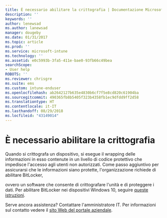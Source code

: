 ```yaml
---
title: È necessario abilitare la crittografia | Documentazione Microsoft
description: ''
keywords: ''
author: lenewsad
ms.author: lanewsad
manager: dougeby
ms.date: 01/31/2017
ms.topic: article
ms.prod: ''
ms.service: microsoft-intune
ms.technology: ''
ms.assetid: e0c5993b-3fa5-411e-bae0-93fb66c49bea
searchScope:
- User help
ROBOTS: ''
ms.reviewer: chrisgre
ms.suite: ems
ms.custom: intune-enduser
ms.openlocfilehash: ab2642127b635e4830b6cf7f5e8cd820c61904ba
ms.sourcegitcommit: 490365fb8b5405f323b4358fb1ec9dfdd9ff2d58
ms.translationtype: HT
ms.contentlocale: it-IT
ms.lasthandoff: 08/29/2018
ms.locfileid: "43149014"
---
```

# <a name="you-need-to-enable-encryption"></a>È necessario abilitare la crittografia

Quando si crittografa un dispositivo, si esegue il wrapping delle informazioni in esso contenute in un livello di codice protettivo che impedisce l'accesso agli utenti non autorizzati. Come passo aggiuntivo per assicurarsi che le informazioni siano protette, l'organizzazione richiede di abilitare BitLocker,

ovvero un software che consente di crittografare l'unità e di proteggere i dati. Per abilitare BitLocker nei dispositivi Windows 10, seguire [queste istruzioni](https://gallery.technet.microsoft.com/How-to-turn-on-BitLocker-34294d3d).

Serve ancora assistenza? Contattare l'amministratore IT. Per informazioni sul contatto vedere il [sito Web del portale aziendale](https://go.microsoft.com/fwlink/?linkid=2010980).

